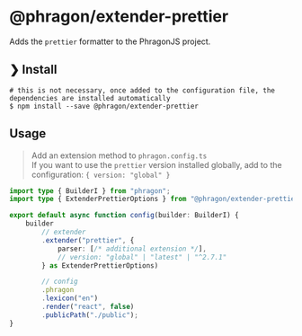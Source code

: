 # @phragon/extender-prettier

Adds the `prettier` formatter to the PhragonJS project.

## ❯ Install

```shell
# this is not necessary, once added to the configuration file, the dependencies are installed automatically
$ npm install --save @phragon/extender-prettier
```

## Usage

> Add an extension method to `phragon.config.ts`\
> If you want to use the `prettier` version installed globally, add to the configuration: `{ version: "global" }`

```typescript
import type { BuilderI } from "phragon";
import type { ExtenderPrettierOptions } from "@phragon/extender-prettier";

export default async function config(builder: BuilderI) {
	builder
		// extender
		.extender("prettier", {
			parser: [/* additional extension */],
			// version: "global" | "latest" | "^2.7.1"
		} as ExtenderPrettierOptions)

		// config
		.phragon
		.lexicon("en")
		.render("react", false)
		.publicPath("./public");
}
```
